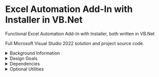 # Excel Automation Add-In with Installer in VB.Net
Functional Excel Automation Add-In with Installer, both written in VB.Net

Full Microsoft Visual Studio 2022 solution and project source code.

<details><summary>Background Information</summary>
<p>
  
Excel User-Defined Functions (UDFs) as developed in VB.Net have been around for many years, early examples of which are published here - 

http://www.cpearson.com/Excel/CreatingNETFunctionLib.aspx

https://www.codeproject.com/Articles/7753/Create-an-Automation-Add-In-for-Excel-using-NET


Whilst these functions work well, the deployment of them can be more problematic, particularly where end users may not be familiar with, or permitted to, run command line utilities such as RegAsm to complete the installation. 

</p>
</details>  

<details><summary>Design Goals</summary>
<p>

The design goals for this project are therefore :-

1.  Working Excel Automation Add-In with sample functions
2.  Integrated 'Click-Through' Installer, more familiar to end-users
3.  All development in VB.Net, using Microsoft Visual Studio 2022
4.  No third-party libraries or utilities required
5.  Coding style to support infrequent developers
6.  Configurable for 32-Bit or 64-Bit Office - see later for details

</p>
</details> 

<details><summary>Dependencies</summary>
<p>

1.  Microsoft Windows 10, 64-Bit with .Net installed
2.  Microsoft Office 32-Bit or 64-Bit installed 
3.  Microsoft Visual Studio 2022
   

</p>
</details> 

<details><summary>Optional Utilities</summary>
1. https://www.nirsoft.net/utils/registered_dll_view.html
2. 
</p>
</details> 
